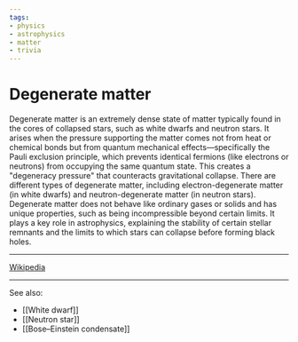 ```yaml
---
tags:
- physics
- astrophysics
- matter
- trivia
---
```

# Degenerate matter
Degenerate matter is an extremely dense state of matter typically found in the cores of collapsed stars, such as white dwarfs and neutron stars. It arises when the pressure supporting the matter comes not from heat or chemical bonds but from quantum mechanical effects—specifically the Pauli exclusion principle, which prevents identical fermions (like electrons or neutrons) from occupying the same quantum state. This creates a "degeneracy pressure" that counteracts gravitational collapse. There are different types of degenerate matter, including electron-degenerate matter (in white dwarfs) and neutron-degenerate matter (in neutron stars). Degenerate matter does not behave like ordinary gases or solids and has unique properties, such as being incompressible beyond certain limits. It plays a key role in astrophysics, explaining the stability of certain stellar remnants and the limits to which stars can collapse before forming black holes.

---

[Wikipedia](https://en.wikipedia.org/wiki/Degenerate_matter)

---

See also:

- [[White dwarf]]
- [[Neutron star]]
- [[Bose–Einstein condensate]]